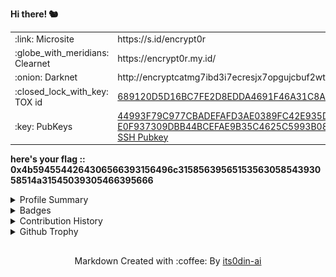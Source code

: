 <div>
<p><strong>Hi there! 🐿️</strong></p>
<table>
  <tr>
    <td>:link: Microsite</td>
    <td>https://s.id/encrypt0r</td>
  </tr>
  <tr>
    <td>:globe_with_meridians: Clearnet</td>
    <td>https://encrypt0r.my.id/</td>
  </tr>
  <tr>
    <td>:onion: Darknet</td>
    <td>http://encryptcatmg7ibd3i7ecresjx7opgujcbuf2wtae4jb6sbqxui2twqd.onion</td>
  </tr>
  <tr>
    <td>:closed_lock_with_key: TOX id</td>
    <td><a href="https://tox.chat/">689120D5D16BC7FE2D8EDDA4691F46A31C8AC191D46BECF31193DF7DD81E27382C9D713308A2</a></td>
  </tr>
  <tr>
    <td>:key: PubKeys</td>
    <td><a href="https://keys.openpgp.org/search?q=44993F79C977CBADEFAFD3AE0389FC42E935DCDC">44993F79C977CBADEFAFD3AE0389FC42E935DCDC</a><br><a href="https://keys.openpgp.org/search?q=E0F937309DBB44BCEFAE9B35C4625C5993B08351">E0F937309DBB44BCEFAE9B35C4625C5993B08351</a><br><a href="https://encrypt0r.my.id/contact/pgp">SSH Pubkey</a></td>
  </tr>
</table>
  <p><strong>here's your flag :: 0x4b5945544264306566393156496c3158563956515356305854393058514a31545039305466395666</strong></p>
</div>
<details>
<summary>Profile Summary</summary>

[![GitHub followers](https://img.shields.io/github/followers/its0din-ai?color=0F9D58&labelColor=000000&label=Github+Followers&logo=github&logoColor=white&style=for-the-badge)](https://github.com/its0din-ai)
[![Visitor Count](https://komarev.com/ghpvc/?username=its0din-ai&style=for-the-badge&color=0F9D58)](https://github.com/its0din-ai)
<br>
[![OS Badge](https://img.shields.io/badge/OS-linux-00a2ed?&logo=Linux&labelColor=000000&style=for-the-badge)](https://www.linux.org/)
[![OS2 Badge](https://img.shields.io/badge/OS-windows-00a2ed?&logo=Windows&labelColor=000000&style=for-the-badge)](https://www.microsoft.com/en-us/windows)
[![EDTR Badge](https://img.shields.io/badge/Editor-VSCode-0078d7?&logo=Visual-studio-code&labelColor=000000&style=for-the-badge)](https://code.visualstudio.com/)
<br>
[![Mail Badge](https://img.shields.io/badge/-Mail-8A90C7?style=for-the-badge&logo=Protonmail&logoColor=white&link=mailto:encrypt0r-x@protonmail.com)](mailto:encrypt0r-x@protonmail.com)
[![Linkedin](https://img.shields.io/badge/-Linkedin-0072b1?style=for-the-badge&logo=Linkedin&logoColor=white)](https://www.linkedin.com/in/encrypt0r/)
<br>
[![Instagram](https://img.shields.io/badge/-Instagram-C13584?style=for-the-badge&logo=Instagram&logoColor=white)](https://instagram.com/itsencrypt0r.x86)
[![Twitter](https://img.shields.io/badge/-Twitter-1DA1F2?style=for-the-badge&logo=Twitter&logoColor=white)](https://twitter.com/encrypt0r_hc)
<br>
[![Discord](https://dcbadge.vercel.app/api/shield/605185837600079891?theme=discord)](https://discordapp.com/users/605185837600079891)
<br/><br/>
<a href="https://tryhackme.com/p/encryptor403" about="_blank"><img src="https://tryhackme-badges.s3.amazonaws.com/encryptor403.png" alt="TryHackMe" width="250px"></a>
<a href="https://app.hackthebox.com/profile/245627" about="_blank"><img src="https://www.hackthebox.com/badge/image/245627" alt="HTB" width="250px"></a>
</details>
<details>
<summary>Badges</summary>
<a href="https://aspen.eccouncil.org/VerifyBadge?type=certification&a=BgG3j4LXgbZJPxXRGhK6IMdvpIY+WjBemrOTV1u+0fw=" about="_blank"><img src="https://aspen.eccouncil.org/Content/Badges/CertifiedBadges/CASEJAVA_06EA5852692D.png" width="100px"/></a>
<a href="https://secops.group/certificate-validation/" about="_blank"><img src="https://secops.group/wp-content/uploads/2023/01/cert-stamp-2.png" width="100px"/></a>
</details>
<details>
    <summary>Contribution History</summary>
<h2 align="center">:chart_with_upwards_trend: Activities</h2>
    
[![Github Graph](https://github-readme-activity-graph.vercel.app/graph?username=its0din-ai&bg_color=22272e&color=6e6e6e&line=19b856&point=267dcf&area=false&hide_border=true)](https://github.com/its0din-ai)
<div align="center">
    <img src="https://raw.githubusercontent.com/its0din-ai/its0din-ai/output/contrib-snek-yami.svg#gh-dark-mode-only" alt="Snake" loop=infinite>
</div>

[![@encrypt0r's Holopin board](https://holopin.io/api/user/board?user=encrypt0r)](https://holopin.io/@encrypt0r)

<br/>
<h2 align="center">:bar_chart: Statistics</h2>
<p align="center">
    <a href="https://github.com/its0din-ai"><img align="center" src="https://github-profile-summary-cards.vercel.app/api/cards/profile-details?username=its0din-ai&theme=nord_dark" alt="its0din-ai ::: Streaks" /></a><br><br/>
    <a href="https://github.com/its0din-ai"><img align="center" src="https://github-readme-streak-stats.herokuapp.com?user=its0din-ai&theme=github-dark&hide_border=true&date_format=j%20M%5B%20Y%5D&fire=CA2E55&stroke=20FC8F&ring=20FC8F&dates=20FC8F&background=282A36" alt="its0din-ai ::: Streaks" /></a><br><br/>
    <a href="https://github.com/its0din-ai"><img align="center" height="180px" src="https://readme-status-bay.vercel.app/api?username=its0din-ai&show_icons=true&count_private=false&include_all_commits=true&hide_border=true&theme=dracula&icon_color=CA2E55&title_color=20fc8f&custom_title=My+Data" alt="its0din-ai ::: Profile Statistics" loop=infinite /></a>
    <a href="https://github.com/its0din-ai"><img align="center" height="180px" src="https://readme-status-bay.vercel.app/api/top-langs/?username=its0din-ai&hide_border=true&langs_count=8&custom_title=8+Top+Languages&title_color=20fc8f&theme=dracula&exclude_repo=machine,hacktrace&hide=hack,css,html,svelte&layout=compact&card_width=280" alt="its0din-ai ::: Top 8 Langs" loop=infinite /></a><br>
</details>
<details>
    <summary>Github Trophy</summary>
    <h2 align="center">:trophy: Trophy :trophy:</h2><br/>
    <div align="center">
        <a href="https://github.com/its0din-ai"><img align="center" src="https://github-profile-trophy.vercel.app/?username=its0din-ai&column=7&margin-w=10&margin-h=15&theme=dracula&no-frame=true" alt="its0din-ai ::: Trophy" /></a>
    </div>
</p>

</details>


## 
<p align="center">Markdown Created with :coffee: By <a href="https://github.com/its0din-ai">its0din-ai</a></p>

